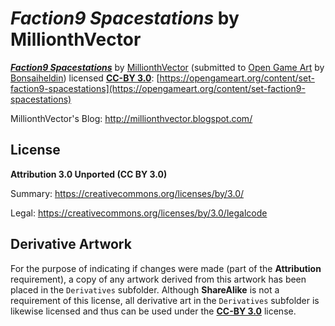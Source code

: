 # *Faction9 Spacestations* by MillionthVector

[***Faction9 Spacestations***](https://opengameart.org/content/set-faction9-spacestations) by [MillionthVector](http://millionthvector.blogspot.com/) (submitted to [Open Game Art](https://opengameart.org/) by [Bonsaiheldin](https://opengameart.org/users/bonsaiheldin)) licensed [**CC-BY 3.0**](https://creativecommons.org/licenses/by/3.0/): [https://opengameart.org/content/set-faction9-spacestations](https://opengameart.org/content/set-faction9-spacestations)

MillionthVector's Blog: http://millionthvector.blogspot.com/

## License
**Attribution 3.0 Unported (CC BY 3.0)**

Summary: https://creativecommons.org/licenses/by/3.0/

Legal: https://creativecommons.org/licenses/by/3.0/legalcode

## Derivative Artwork

For the purpose of indicating if changes were made (part of the **Attribution** requirement), a copy of any artwork derived from this artwork has been placed in the `Derivatives` subfolder. Although **ShareAlike** is not a requirement of this license, all derivative art in the `Derivatives` subfolder is likewise licensed and thus can be used under the [**CC-BY 3.0**](https://creativecommons.org/licenses/by/3.0/) license.